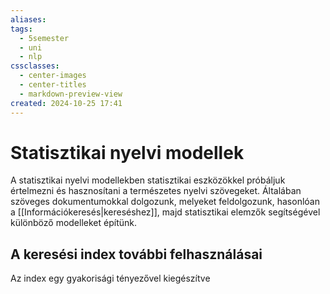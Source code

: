 ```yaml
---
aliases: 
tags:
  - 5semester
  - uni
  - nlp
cssclasses:
  - center-images
  - center-titles
  - markdown-preview-view
created: 2024-10-25 17:41
---
```



# Statisztikai nyelvi modellek

A statisztikai nyelvi modellekben statisztikai eszközökkel próbáljuk értelmezni és hasznosítani a természetes nyelvi szövegeket. Általában szöveges dokumentumokkal dolgozunk, melyeket feldolgozunk, hasonlóan a [[Információkeresés|kereséshez]], majd statisztikai elemzők segítségével különböző modelleket építünk.

## A keresési index további felhasználásai

Az index egy gyakorisági tényezővel kiegészítve